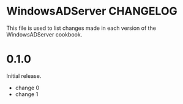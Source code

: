 # WindowsADServer CHANGELOG

This file is used to list changes made in each version of the WindowsADServer cookbook.

# 0.1.0

Initial release.

- change 0
- change 1


